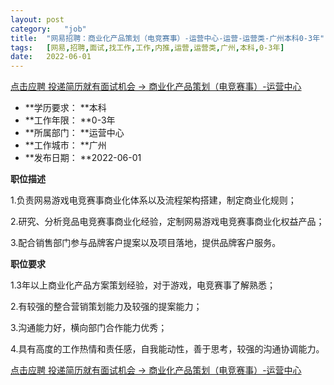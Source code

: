 ```yaml
---
layout:	post
category:	"job"
title:	"网易招聘：商业化产品策划（电竞赛事）-运营中心-运营-运营类-广州本科0-3年"
tags:	[网易,招聘,面试,找工作,工作,内推,运营,运营类,广州,本科,0-3年]
date:	2022-06-01
---
```


[点击应聘 投递简历就有面试机会 ->  商业化产品策划（电竞赛事）-运营中心](http://mobile.bole.netease.com/bole/boleDetail?id=34753&employeeId=346f03c3cda5f04c&key=all)



- **学历要求： **本科
- **工作年限： **0-3年
- **所属部门： **运营中心
- **工作城市： **广州
- **发布日期： **2022-06-01



**职位描述**

1.负责网易游戏电竞赛事商业化体系以及流程架构搭建，制定商业化规则；

2.研究、分析竞品电竞赛事商业化经验，定制网易游戏电竞赛事商业化权益产品；

3.配合销售部门参与品牌客户提案以及项目落地，提供品牌客户服务。



**职位要求**

1.3年以上商业化产品方案策划经验，对于游戏，电竞赛事了解熟悉；

2.有较强的整合营销策划能力及较强的提案能力；

3.沟通能力好，横向部门合作能力优秀；

4.具有高度的工作热情和责任感，自我能动性，善于思考，较强的沟通协调能力。



[点击应聘 投递简历就有面试机会 ->  商业化产品策划（电竞赛事）-运营中心](http://mobile.bole.netease.com/bole/boleDetail?id=34753&employeeId=346f03c3cda5f04c&key=all)